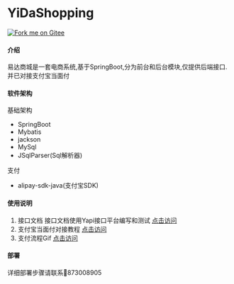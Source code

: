 # YiDaShopping
[![Fork me on Gitee](https://gitee.com/is_chen_admin/YiDaShopping/widgets/widget_3.svg)](https://gitee.com/is_chen_admin/YiDaShopping)
#### 介绍
易达商城是一套电商系统,基于SpringBoot,分为前台和后台模块,仅提供后端接口.并已对接支付宝当面付

#### 软件架构

基础架构
- SpringBoot
- Mybatis
- jackson
- MySql
- JSqlParser(Sql解析器)

支付
- alipay-sdk-java(支付宝SDK)

#### 使用说明

1. 接口文档
接口文档使用Yapi接口平台编写和测试
[点击访问](https://gitee.com/is_chen_admin/YiDaShopping/blob/master/ProjectDependFile/APIDoc.md)
2. 支付宝当面付对接教程
[点击访问](https://opendocs.alipay.com/open/194)
3. 支付流程Gif
[点击访问](https://gitee.com/is_chen_admin/YiDaShopping/blob/master/ProjectDependFile/ZhiFuBaoProcess.gif)
#### 部署
详细部署步骤请联系🐧873008905


